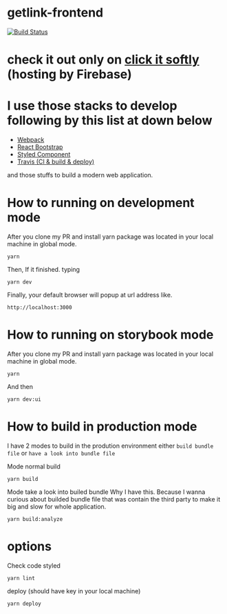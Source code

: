 # getlink-frontend
[![Build Status](https://travis-ci.org/gkawin/getlink-frontend.svg?branch=master)](https://travis-ci.org/gkawin/getlink-frontend)

# check it out only on [click it softly](https://getlink-frontend.firebaseapp.com/) (hosting by Firebase)

# I use those stacks to develop following by this list at down below
- [Webpack](https://webpack.js.org)
- [React Bootstrap](https://react-bootstrap.github.io)
- [Styled Component](https://www.styled-components.com/)
- [Travis (CI & build & deploy)](https://travis-ci.org)

and those stuffs to build a modern web application.

# How to running on development mode
After you clone my PR and install yarn package was located in your local machine in global mode.
```
yarn
```

Then, If it finished. typing
```
yarn dev
```

Finally, your default browser will popup at url address like.
```
http://localhost:3000
```

# How to running on storybook mode
After you clone my PR and install yarn package was located in your local machine in global mode.
```
yarn
```

And then
```
yarn dev:ui
```

# How to build in production mode
I have 2 modes to build in the prodution environment either `build bundle file` or `have a look into bundle file`

Mode normal build
```
yarn build
```
Mode take a look into builed bundle
Why I have this. Because I wanna curious about builded bundle file that was contain the third party to make it big and slow for whole application.
```
yarn build:analyze
```

# options
Check code styled
```
yarn lint
```
 deploy (should have key in your local machine)
 ```
 yarn deploy
 ```
